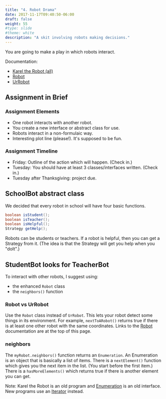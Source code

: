 ```yaml
---
title: "4. Robot Drama"
date: 2017-11-17T09:40:50-06:00
draft: false
weight: 55
#type: slide
#theme: white
description: "A skit involving robots making decisions."
---
```


You are going to make a play in which robots interact.

Documentation:

* [Karel the Robot (all)](http://csis.pace.edu/~bergin/KarelJava2ed/KJRdocs/index.html)
* [Robot](http://csis.pace.edu/~bergin/KarelJava2ed/KJRdocs/kareltherobot/Robot.html)
* [UrRobot](http://csis.pace.edu/~bergin/KarelJava2ed/KJRdocs/kareltherobot/UrRobot.html)

## Assignment in Brief

### Assignment Elements

* One robot interacts with another robot.
* You create a new interface or abstract class for use.
* Robots interact in a non-formulaic way.
* Interesting plot line (please!). It's supposed to be fun.

### Assignment Timeline

* Friday: Outline of the action which will happen. (Check in.)
* Tuesday: You should have at least 3 classes/interfaces written. (Check in.)
* Tuesday after Thanksgiving: project due.



## SchoolBot abstract class

We decided that every robot in school will have four basic functions. 

```java
boolean isStudent();
boolean isTeacher();
boolean isHelpful();
Strategy getHelp();
```
Robots can be students or teachers. If a robot is helpful, then you can
get a Strategy from it. (The idea is that the Strategy will get you help when you "doIt".) 


## StudentBot looks for TeacherBot

To interact with other robots, I suggest using:

* the enhanced `Robot` class
* the `neighbors()` function

### Robot vs UrRobot

Use the `Robot` class instead of `UrRobot`. This lets your robot detect some things in its environment. For example, `nextToARobot()` returns true if there is at least one other robot with the same coordinates. Links to the [Robot](http://csis.pace.edu/~bergin/KarelJava2ed/KJRdocs/kareltherobot/Robot.html) documentation are at the top of this page.

### neighbors

The `myRobot.neighbors()` function returns an `Enumeration`. An Enumeration is an object that is basically a list of items. There is a `nextElement()` function which gives you the next item in the list. (You start before the first item.) There is a `hasMoreElements()` which returns true if there is another element you can get.

Note: Karel the Robot is an old program and [Enumeration](https://docs.oracle.com/javase/7/docs/api/java/util/Enumeration.html) is an old interface. New programs use an [Iterator](https://docs.oracle.com/javase/7/docs/api/java/util/Iterator.html) instead.

